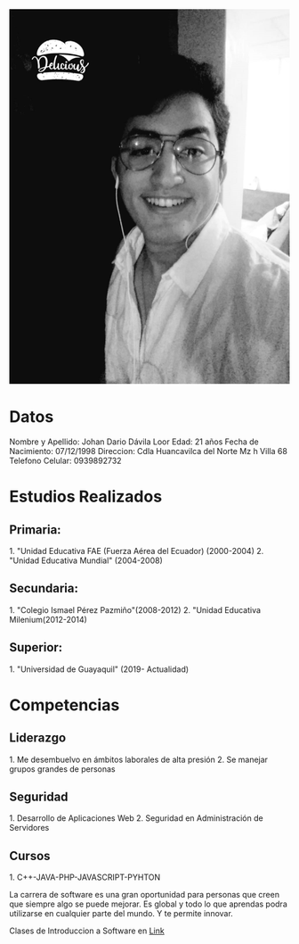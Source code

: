 

<img src="./johan.jpg" style="width:100px:height:100px">

<h1>Datos</h1> 
Nombre y Apellido: Johan Dario Dávila Loor 
Edad: 21 años 
Fecha de Nacimiento:  07/12/1998 
Direccion: Cdla Huancavilca del Norte Mz h Villa 68 	
Telefono Celular: 0939892732 	
   	
<h1>Estudios Realizados</h1>

<h2>Primaria:</h2>
1. "Unidad Educativa FAE (Fuerza Aérea del Ecuador) (2000-2004)
2. "Unidad Educativa Mundial" (2004-2008)
<h2>Secundaria:</h2>  
1. "Colegio Ismael Pérez 	Pazmiño"(2008-2012)  
2. "Unidad Educativa Milenium(2012-2014)
<h2>Superior:</h2>  
1. "Universidad de Guayaquil" (2019-	Actualidad)    

<h1>Competencias</h1>

<h2>Liderazgo</h2>
 1. Me desembuelvo en ámbitos laborales de alta presión  
 2. Se manejar grupos grandes de personas 
 <h2>Seguridad </h2>
 1. Desarrollo de Aplicaciones Web  
 2. Seguridad en Administración de Servidores
 <h2>Cursos</h2>
 1. C++-JAVA-PHP-JAVASCRIPT-PYHTON 

La carrera de software es una gran oportunidad para personas que creen que siempre algo se puede mejorar.
Es global y todo lo que aprendas podra utilizarse en cualquier parte del mundo.
Y te permite innovar.


Clases de Introduccion a Software en <a href="https://johansao.github.io/Clases-Intro/">Link</a>
